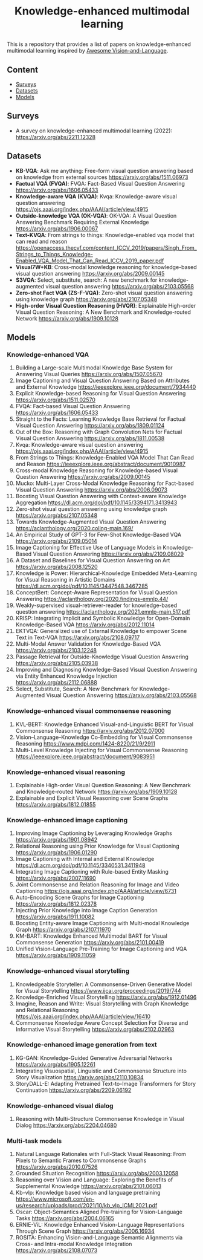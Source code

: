 # <p align=center> Knowledge-enhanced multimodal learning </p>
This is a repository that provides a list of papers on knowledge-enhanced multimodal learning inspired by [Awesome Vision-and-Language](https://github.com/sangminwoo/awesome-vision-and-language).

</div>

## <span id="head-content"> Content </span>
*  [Surveys](#head1)
*  [Datasets](#head2)
*  [Models](#head3)


## <span id="head1"> Surveys </span>
- A survey on knowledge-enhanced multimodal learning (2022): https://arxiv.org/abs/2211.12328
  
## <span id="head2"> Datasets </span>
* **KB-VQA**:  Ask me anything: Free-form visual question answering based on knowledge from external sources https://arxiv.org/abs/1511.06973
* **Factual VQA (FVQA)**: FVQA: Fact-Based Visual Question Answering https://arxiv.org/abs/1606.05433
* **Knowledge-aware VQA (KVQA)**: Kvqa: Knowledge-aware visual question answering https://ojs.aaai.org/index.php/AAAI/article/view/4915
* **Outside-knowledge VQA (OK-VQA)**: OK-VQA: A Visual Question Answering Benchmark Requiring External Knowledge https://arxiv.org/abs/1906.00067
* **Text-KVQA**: From strings to things: Knowledge-enabled vqa model that can read and reason https://openaccess.thecvf.com/content_ICCV_2019/papers/Singh_From_Strings_to_Things_Knowledge-Enabled_VQA_Model_That_Can_Read_ICCV_2019_paper.pdf
* **Visual7W+KB**: Cross-modal knowledge reasoning for knowledge-based visual question answering https://arxiv.org/abs/2009.00145
* **S3VQA**: Select, substitute, search: A new benchmark for knowledge-augmented visual question answering https://arxiv.org/abs/2103.05568
* **Zero-shot Fact VQA (ZS-F-VQA)**: Zero-shot visual question answering using knowledge graph https://arxiv.org/abs/2107.05348
* **High-order Visual Question Reasoning (HVQR)**: Explainable High-order Visual Question Reasoning: A New Benchmark and Knowledge-routed Network https://arxiv.org/abs/1909.10128


## <span id="head3"> Models </span>
### Knowledge-enhanced VQA
1. Building a Large-scale Multimodal Knowledge Base System for Answering Visual Queries https://arxiv.org/abs/1507.05670
2. Image Captioning and Visual Question Answering Based on Attributes and External Knowledge https://ieeexplore.ieee.org/document/7934440
3. Explicit Knowledge-based Reasoning for Visual Question Answering https://arxiv.org/abs/1511.02570
4. FVQA: Fact-based Visual Question Answering https://arxiv.org/abs/1606.05433
5. Straight to the Facts: Learning Knowledge Base Retrieval for Factual Visual Question Answering https://arxiv.org/abs/1809.01124
6. Out of the Box: Reasoning with Graph Convolution Nets for Factual Visual Question Answering https://arxiv.org/abs/1811.00538
7. Kvqa: Knowledge-aware visual question answering https://ojs.aaai.org/index.php/AAAI/article/view/4915
8. From Strings to Things: Knowledge-Enabled VQA Model That Can Read and Reason https://ieeexplore.ieee.org/abstract/document/9010987
9. Cross-modal Knowledge Reasoning for Knowledge-based Visual Question Answering https://arxiv.org/abs/2009.00145
10. Mucko: Multi-Layer Cross-Modal Knowledge Reasoning for Fact-based Visual Question Answering https://arxiv.org/abs/2006.09073
11. Boosting Visual Question Answering with Context-aware Knowledge Aggregation https://dl.acm.org/doi/pdf/10.1145/3394171.3413943
12. Zero-shot visual question answering using knowledge graph https://arxiv.org/abs/2107.05348
13. Towards Knowledge-Augmented Visual Question Answering https://aclanthology.org/2020.coling-main.169/
14. An Empirical Study of GPT-3 for Few-Shot Knowledge-Based VQA https://arxiv.org/abs/2109.05014
15. Image Captioning for Effective Use of Language Models in Knowledge-Based Visual Question Answering https://arxiv.org/abs/2109.08029
16. A Dataset and Baselines for Visual Question Answering on Art https://arxiv.org/abs/2008.12520
17. Knowledge is Power: Hierarchical-Knowledge Embedded Meta-Learning for Visual Reasoning in Artistic Domains https://dl.acm.org/doi/pdf/10.1145/3447548.3467285
18. ConceptBert: Concept-Aware Representation for Visual Question Answering https://aclanthology.org/2020.findings-emnlp.44/
19.  Weakly-supervised visual-retriever-reader for knowledge-based question answering https://aclanthology.org/2021.emnlp-main.517.pdf
20.  KRISP: Integrating Implicit and Symbolic Knowledge for Open-Domain Knowledge-Based VQA https://arxiv.org/abs/2012.11014
21.  EKTVQA: Generalized use of External Knowledge to empower Scene Text in Text-VQA https://arxiv.org/abs/2108.09717
22.  Multi-Modal Answer Validation for Knowledge-Based VQA https://arxiv.org/abs/2103.12248
23.  Passage Retrieval for Outside-Knowledge Visual Question Answering https://arxiv.org/abs/2105.03938
24.  Improving and Diagnosing Knowledge-Based Visual Question Answering via Entity Enhanced Knowledge Injection https://arxiv.org/abs/2112.06888
25.  Select, Substitute, Search: A New Benchmark for Knowledge-Augmented Visual Question Answering https://arxiv.org/abs/2103.05568

### Knowledge-enhanced visual commonsense reasoning
1. KVL-BERT: Knowledge Enhanced Visual-and-Linguistic BERT for Visual Commonsense Reasoning https://arxiv.org/abs/2012.07000
2. Vision–Language–Knowledge Co-Embedding for Visual Commonsense Reasoning https://www.mdpi.com/1424-8220/21/9/2911
3. Multi-Level Knowledge Injecting for Visual Commonsense Reasoning https://ieeexplore.ieee.org/abstract/document/9083951

### Knowledge-enhanced visual reasoning
1. Explainable High-order Visual Question Reasoning: A New Benchmark and Knowledge-routed Network https://arxiv.org/abs/1909.10128
2. Explainable and Explicit Visual Reasoning over Scene Graphs https://arxiv.org/abs/1812.01855

### Knowledge-enhanced image captioning
1. Improving Image Captioning by Leveraging Knowledge Graphs https://arxiv.org/abs/1901.08942
2. Relational Reasoning using Prior Knowledge for Visual Captioning https://arxiv.org/abs/1906.01290
3. Image Captioning with Internal and External Knowledge https://dl.acm.org/doi/pdf/10.1145/3340531.3411948
4. Integrating Image Captioning with Rule-based Entity Masking https://arxiv.org/abs/2007.11690
5. Joint Commonsense and Relation Reasoning for Image and Video Captioning https://ojs.aaai.org/index.php/AAAI/article/view/6731
6. Auto-Encoding Scene Graphs for Image Captioning https://arxiv.org/abs/1812.02378
7. Injecting Prior Knowledge into Image Caption Generation https://arxiv.org/abs/1911.10082
8. Boosting Entity-aware Image Captioning with Multi-modal Knowledge Graph https://arxiv.org/abs/2107.11970
9. KM-BART: Knowledge Enhanced Multimodal BART for Visual Commonsense Generation https://arxiv.org/abs/2101.00419
10. Unified Vision-Language Pre-Training for Image Captioning and VQA https://arxiv.org/abs/1909.11059

### Knowledge-enhanced visual storytelling
1. Knowledgeable Storyteller: A Commonsense-Driven Generative Model for Visual Storytelling https://www.ijcai.org/proceedings/2019/744
2. Knowledge-Enriched Visual Storytelling https://arxiv.org/abs/1912.01496
3. Imagine, Reason and Write: Visual Storytelling with Graph Knowledge and Relational Reasoning https://ojs.aaai.org/index.php/AAAI/article/view/16410
4. Commonsense Knowledge Aware Concept Selection For Diverse and Informative Visual Storytelling https://arxiv.org/abs/2102.02963

### Knowledge-enhanced image generation from text
1. KG-GAN: Knowledge-Guided Generative Adversarial Networks https://arxiv.org/abs/1905.12261
2. Integrating Visuospatial, Linguistic and Commonsense Structure into Story Visualization https://arxiv.org/abs/2110.10834
3. StoryDALL-E: Adapting Pretrained Text-to-Image Transformers for Story Continuation https://arxiv.org/abs/2209.06192

### Knowledge-enhanced visual dialog
1. Reasoning with Multi-Structure Commonsense Knowledge in Visual Dialog https://arxiv.org/abs/2204.04680

### Multi-task models
1. Natural Language Rationales with Full-Stack Visual Reasoning: From Pixels to Semantic Frames to Commonsense Graphs https://arxiv.org/abs/2010.07526
2. Grounded Situation Recognition https://arxiv.org/abs/2003.12058
3. Reasoning over Vision and Language: Exploring the Benefits of Supplemental Knowledge https://arxiv.org/abs/2101.06013
4. Kb-vlp: Knowledge based vision and language pretraining https://www.microsoft.com/en-us/research/uploads/prod/2021/10/kb_vlp_ICML2021.pdf
5. Oscar: Object-Semantics Aligned Pre-training for Vision-Language Tasks https://arxiv.org/abs/2004.06165
6. ERNIE-ViL: Knowledge Enhanced Vision-Language Representations Through Scene Graph https://arxiv.org/abs/2006.16934
7. ROSITA: Enhancing Vision-and-Language Semantic Alignments via Cross- and Intra-modal Knowledge Integration https://arxiv.org/abs/2108.07073
